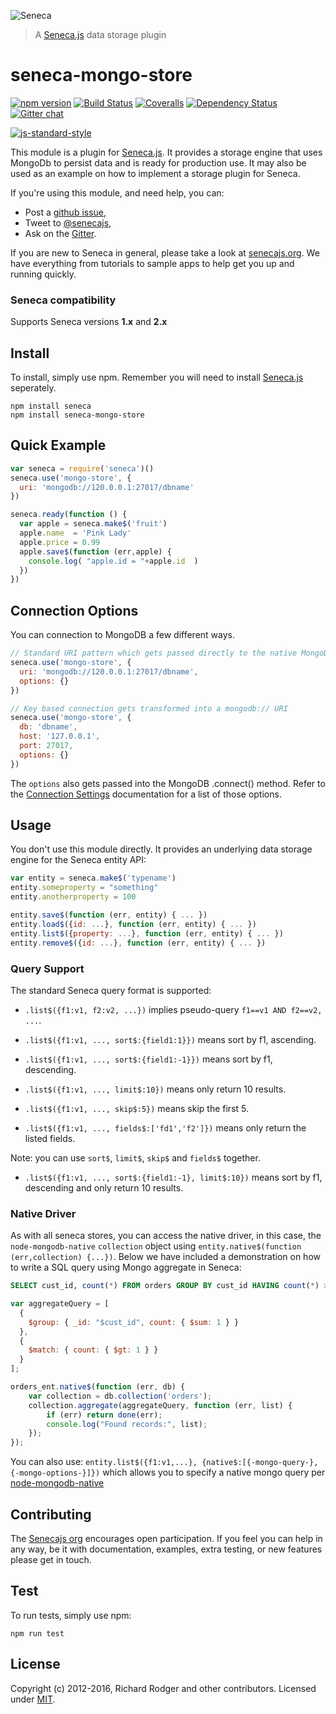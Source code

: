![Seneca](http://senecajs.org/files/assets/seneca-logo.png)
> A [Seneca.js][] data storage plugin

# seneca-mongo-store
[![npm version][npm-badge]][npm-url]
[![Build Status][travis-badge]][travis-url]
[![Coveralls][BadgeCoveralls]][Coveralls]
[![Dependency Status][david-badge]][david-url]
[![Gitter chat][gitter-badge]][gitter-url]

[![js-standard-style][standard-badge]][standard-style]

This module is a plugin for [Seneca.js][]. It provides a storage engine that uses
MongoDb to persist data and is ready for production use. It may also be used as
an example on how to implement a storage plugin for Seneca.

If you're using this module, and need help, you can:

- Post a [github issue][],
- Tweet to [@senecajs][],
- Ask on the [Gitter][gitter-url].

If you are new to Seneca in general, please take a look at [senecajs.org][]. We have everything from
tutorials to sample apps to help get you up and running quickly.

### Seneca compatibility

Supports Seneca versions **1.x** and **2.x**

## Install
To install, simply use npm. Remember you will need to install [Seneca.js][]
seperately.

```
npm install seneca
npm install seneca-mongo-store
```

## Quick Example

```js
var seneca = require('seneca')()
seneca.use('mongo-store', {
  uri: 'mongodb://120.0.0.1:27017/dbname'
})

seneca.ready(function () {
  var apple = seneca.make$('fruit')
  apple.name  = 'Pink Lady'
  apple.price = 0.99
  apple.save$(function (err,apple) {
    console.log( "apple.id = "+apple.id  )
  })
})
```

## Connection Options

You can connection to MongoDB a few different ways.

```js
// Standard URI pattern which gets passed directly to the native MongoDB .connect() method
seneca.use('mongo-store', {
  uri: 'mongodb://120.0.0.1:27017/dbname',
  options: {}
})

// Key based connection gets transformed into a mongodb:// URI
seneca.use('mongo-store', {
  db: 'dbname',
  host: '127.0.0.1',
  port: 27017,
  options: {}
})
```

The `options` also gets passed into the MongoDB .connect() method. Refer to the [Connection Settings](http://mongodb.github.io/node-mongodb-native/2.0/reference/connecting/connection-settings/) documentation for a list of those options.

## Usage

You don't use this module directly. It provides an underlying data storage engine for the Seneca entity API:

```js
var entity = seneca.make$('typename')
entity.someproperty = "something"
entity.anotherproperty = 100

entity.save$(function (err, entity) { ... })
entity.load$({id: ...}, function (err, entity) { ... })
entity.list$({property: ...}, function (err, entity) { ... })
entity.remove$({id: ...}, function (err, entity) { ... })
```


### Query Support

The standard Seneca query format is supported:

- `.list$({f1:v1, f2:v2, ...})` implies pseudo-query `f1==v1 AND f2==v2, ...`.

- `.list$({f1:v1, ..., sort$:{field1:1}})` means sort by f1, ascending.

- `.list$({f1:v1, ..., sort$:{field1:-1}})` means sort by f1, descending.

- `.list$({f1:v1, ..., limit$:10})` means only return 10 results.

- `.list$({f1:v1, ..., skip$:5})` means skip the first 5.

- `.list$({f1:v1, ..., fields$:['fd1','f2']})` means only return the listed fields.

Note: you can use `sort$`, `limit$`, `skip$` and `fields$` together.

- `.list$({f1:v1, ..., sort$:{field1:-1}, limit$:10})` means sort by f1, descending and only return 10 results.

### Native Driver

As with all seneca stores, you can access the native driver, in this case, the `node-mongodb-native` `collection`
object using `entity.native$(function (err,collection) {...})`. Below we have included a demonstration on how to
write a SQL query using Mongo aggregate in Seneca:

```SQL
SELECT cust_id, count(*) FROM orders GROUP BY cust_id HAVING count(*) > 1
```

```js
var aggregateQuery = [
  {
    $group: { _id: "$cust_id", count: { $sum: 1 } }
  },
  {
    $match: { count: { $gt: 1 } }
  }
];

orders_ent.native$(function (err, db) {
	var collection = db.collection('orders');
	collection.aggregate(aggregateQuery, function (err, list) {
		if (err) return done(err);
		console.log("Found records:", list);
	});
});
````

You can also use: `entity.list$({f1:v1,...}, {native$:[{-mongo-query-}, {-mongo-options-}]})` which allows you to specify
a native mongo query per [node-mongodb-native][]

## Contributing
The [Senecajs org][] encourages open participation. If you feel you can help in any way, be it with
documentation, examples, extra testing, or new features please get in touch.

## Test
To run tests, simply use npm:

```
npm run test
```

## License
Copyright (c) 2012-2016, Richard Rodger and other contributors.
Licensed under [MIT][].

[MIT]: ./LICENSE.txt
[npm-badge]: https://img.shields.io/npm/v/seneca-mongo-store.svg
[npm-url]: https://npmjs.com/package/seneca-mongo-store
[travis-badge]: https://api.travis-ci.org/senecajs/seneca-mongo-store.svg
[travis-url]: https://travis-ci.org/senecajs/seneca-mongo-store
[Coveralls]: https://coveralls.io/github/senecajs/seneca-mongo-store?branch=master
[BadgeCoveralls]: https://coveralls.io/repos/github/senecajs/seneca-mongo-store/badge.svg?branch=master
[david-badge]: https://david-dm.org/senecajs/seneca-mongo-store.svg
[david-url]: https://david-dm.org/senecajs/seneca-mongo-store
[gitter-badge]: https://badges.gitter.im/senecajs/seneca.svg
[gitter-url]: https://gitter.im/senecajs/seneca
[standard-badge]: https://raw.githubusercontent.com/feross/standard/master/badge.png
[standard-style]: https://github.com/feross/standard
[Senecajs org]: https://github.com/senecajs/
[Seneca.js]: https://www.npmjs.com/package/seneca
[senecajs.org]: http://senecajs.org/
[node-mongodb-native]: http://mongodb.github.io/node-mongodb-native/markdown-docs/queries.html
[github issue]: https://github.com/senecajs/seneca-mongo-store/issues
[@senecajs]: http://twitter.com/senecajs
